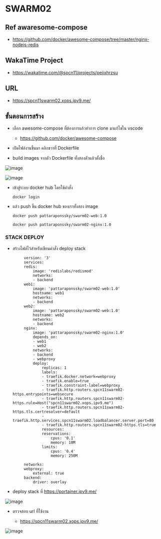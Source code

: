 # SWARM02
## Ref awaresome-compose
* https://github.com/docker/awesome-compose/tree/master/nginx-nodejs-redis

## WakaTime Project
* https://wakatime.com/@spcn11/projects/peiixhrzsu

## URL
* https://spcn11swarm02.xops.ipv9.me/

## ขั้นตอนการสร้าง

- เลือก awesome-compose ที่ต้องการแล้วทำการ clone มาแก้ไขใน vscode

   - https://github.com/docker/awesome-compose

- เปิดไฟล์งานขึ้นมา คลิกขวาที่ Dockerfile

- build images จากตัว Dockerfile ทั้งสองตัวแล้วตั้งชื่อ

![image](https://user-images.githubusercontent.com/113360594/224478503-fd484c23-317c-46bd-8183-550569c98f25.png)

![image](https://user-images.githubusercontent.com/113360594/224478637-a4b2e452-984b-4dbc-8338-3ff6fbbb5f91.png)

- เข้าสู่ระบบ docker hub โดยใช้คำสั่ง 

      docker login

- แล้ว push ขึ้น docker hub ของเราทั้งสอง image

      docker push pattaraponssky/swarm02-web:1.0

      docker push pattaraponssky/swarm02-nginx:1.0

### STACK DEPLOY

 - สร้างไฟล์ไว้สำหรับเขียนคำสั่ง deploy stack

            version: '3'
            services:
            redis:
                image: 'redislabs/redismod'
                networks:
                - backend
            web1:
                image: 'pattaraponssky/swarm02-web:1.0'
                hostname: web1
                networks:
                - backend
            web2:
                image: 'pattaraponssky/swarm02-web:1.0'
                hostname: web2
                networks:
                - backend
            nginx:
                image: 'pattaraponssky/swarm02-nginx:1.0'
                depends_on:
                - web1
                - web2
                networks:
                - backend
                - webproxy
                deploy:
                    replicas: 1
                    labels:
                    - traefik.docker.network=webproxy
                    - traefik.enable=true
                    - traefik.constraint-label=webproxy
                    - traefik.http.routers.spcn11swarm02-https.entrypoints=websecure
                    - traefik.http.routers.spcn11swarm02-https.rule=Host("spcn11swarm02.xops.ipv9.me")
                    - traefik.http.routers.spcn11swarm02-https.tls.certresolver=default
                    - traefik.http.services.spcn11swarm02.loadbalancer.server.port=80
                    - traefik.http.routers.spcn11swarm02-https.tls=true
                    resources:
                    reservations:
                        cpus: '0.1'
                        memory: 10M
                    limits:
                        cpus: '0.4'
                        memory: 250M

            networks:
            webproxy:
                external: true
            backend:
                driver: overlay


- deploy stack ที่ https://portainer.ipv9.me/ 

![image](https://user-images.githubusercontent.com/113360594/224478532-0dec2f61-8f26-4b1e-8ba3-7d32b4a4fbbb.png)

- ตรวจสอบ url ที่ใช้งาน
   
   - https://spcn11swarm02.xops.ipv9.me/

![image](https://user-images.githubusercontent.com/113360594/224478685-9714c6ab-d5f4-40da-8028-f9cff1f55691.png)
